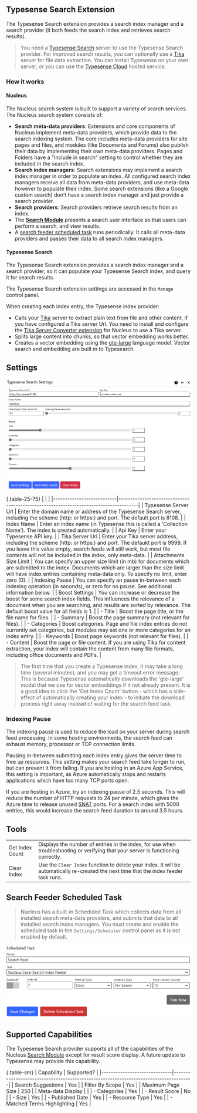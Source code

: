## Typesense Search Extension
The Typesense Search extension provides a search index manager and a search provider (it both feeds the search index and retrieves search results).  

> You need a 
[Typesense Search](https://typesense.org/docs/guide/#quick-start) server to use the Typesense Search provider. For improved search results, you can optionally use a 
[Tika](https://cwiki.apache.org/confluence/display/TIKA/TikaServer#TikaServer-InstallationofTikaServer) server for file data extraction. You can install 
Typesense on your own server, or you can use the [Typesense Cloud](https://cloud.typesense.org/) hosted service.

### How it works

#### Nucleus
The Nucleus search system is built to support a variety of search services. The Nucleus search system consists of:
- **Search meta-data providers**: Extensions and core components of Nucleus implement meta-data providers, which provide data to the search indexing system. The 
core includes meta-data providers for site pages and files, and modules (like Documents and Forums) also publish their data by implementing their own meta-data 
providers. Pages and Folders have a "Include in search" setting to control whether they are included in the search index.
- **Search index managers**: Search extensions may implement a search index manager in order to populate an index. All configured search index managers receive all
data from meta-data providers, and use meta-data however to populate their index. Some search extensions (like a Google custom search) don't have a search index 
manager and just provide a search provider. 
- **Search providers**: Search providers retrieve search results from an index.
- The **[Search Module](/documentation/modules/search/)** presents a search user interface so that users can perform a search, and view results.
- A [search feeder scheduled task](/other-extensions/typesense-search/#search-feeder-scheduled-task) runs periodically. It calls all meta-data providers 
and passes their data to all search index managers.

#### Typesense Search
The Typesense Search extension provides a search index manager and a search provider, so it can populate your Typesense Search index, and query it for search results.

The Typesense Search extension settings are accessed in the `Manage` control panel.

When creating each index entry, the Typesense index provider:
- Calls your [Tika](https://cwiki.apache.org/confluence/display/TIKA/TikaServer#TikaServer-InstallationofTikaServer) server to extract plain text from file and other content, if you have configured a Tika server Url. You need to install and configure the [Tika Server Converter extension]() for Nucleus to use a Tika server.
- Splits large content into chunks, so that vector embedding works better.
- Creates a vector embedding using the [gte-large](https://huggingface.co/thenlper/gte-large) language model. Vector search and embedding are built in 
to Typesearch.

## Settings
![Typesense Search Settings](Typesense.png)

{.table-25-75}
|                           |                                                                                      |
|---------------------------|--------------------------------------------------------------------------------------|
| Typesense Server Url      | Enter the domain name or address of the Typesense Search server, including the scheme (http: or https:) and port.  The default port is 8108.   |
| Index Name                | Enter an index name (in Typesense this is called a 'Collection Name').  The index is created automatically.  |
| Api Key                   | Enter your Typesense API key. |
| Tika Server Url           | Enter your Tika server address, including the scheme (http: or https:) and port. The defaukt port is 9998. If you leave this value empty, search feeds will still work, but most file contents will not be included in the index, only meta-data. |
| Attachments Size Limit    | You can specify an upper size limit (in mb) for documents which are submitted to the index.  Documents which are larger than the size limit will have index entries containing meta-data only.  To specify no limit, enter zero (0). |
| Indexing Pause            | You can specify an pause in-between each indexing operation (in seconds), or zero for no pause. See additional information below. |
| Boost Settings            | You can increase or decrease the boost for some search index fields.  This influences the relevance of a document when you are searching, and results are sorted by relevance.  The default boost value for all fields is 1. |
|  - Title                   | Boost the page title, or the file name for files. |
|  - Summary                 | Boost the page summary (not relevant for files). |
|  - Categories              | Boost categories.  Page and file index entries do not currently set categories, but modules may set one or more categories for an index entry. |
|  - Keywords                | Boost page keywords (not relevant for files).   |
|  - Content                 | Boost the page or file content. If you are using Tika for content extraction, your index will contain the content from many file formats, including office documents and PDFs. |

> The first time that you create a Typesense index, it may take a long time (several minutes), and you may get a timeout error message. This is because Typesense 
automatically downloads the 'gte-large' model that we use for vector embeddings if it not already present. It is a good idea to click the 'Get Index Count' 
button - which has a side-effect of automatically creating your index - to initiate the download process right away instead of waiting for the search feed task.

### Indexing Pause
The indexing pause is used to reduce the load on your server during search feed processing.  In some hosting environments, the search feed can exhaust 
memory, processor or TCP connection limits.

Pausing in-between submitting each index entry gives the server time to free up resources.  This setting makes your search feed 
take longer to run, but can prevent it from failing.  If you are hosting in an Azure App Service, this setting is important, as Azure automatically stops 
and restarts applications which have too many TCP ports open.  

If you are hosting in Azure, try an indexing pause of 2.5 seconds.  This will reduce the 
number of HTTP requests to 24 per minute, which gives the Azure time to release unused 
[SNAT](https://learn.microsoft.com/en-us/azure/load-balancer/load-balancer-outbound-connections) ports.  For a search index with 5000 entries, this would 
increase the search feed duration to around 3.5 hours.

## Tools
|                           |                                                                                      |
|---------------------------|--------------------------------------------------------------------------------------|
| Get Index Count           | Displays the number of entries in the index, for use when troubleshooting or verifying that your server is functioning correctly. |
| Clear Index               | Use the `Clear Index` function to delete your index.  It will be automatically re-created the next time that the index feeder task runs. |

## Search Feeder Scheduled Task
> Nucleus has a built-in Scheduled Task which collects data from all installed search meta-data providers, and submits that data to all installed search index managers.  You 
must create and enable the scheduled task in the `Settings/Scheduler` control panel as it is not enabled by default.

![Search Feed Scheduled Task](Typesense-task.png)


## Supported Capabilities
The Typesense Search provider supports all of the capabilities of the Nucleus [Search Module](/documentation/modules/search/) except for 
result score display. A future update to Typesense may provide this capability.

{.table-sm}
| Capability                   | Supported?                                                                           |
|------------------------------|--------------------------------------------------------------------------------------|
| Search Suggestions           | Yes                                                |
| Filter By Scope              | Yes                                                |
| Maximum Page Size            | 250                                                |
| Meta-data Display            |                                                    |
| - Categories                 | Yes                                                |
| - Result Score               | No                                                 |
| - Size                       | Yes                                                |
| - Published Date             | Yes                                                |
| - Resource Type              | Yes                                                |
| - Matched Terms Highlighting | Yes                                                |